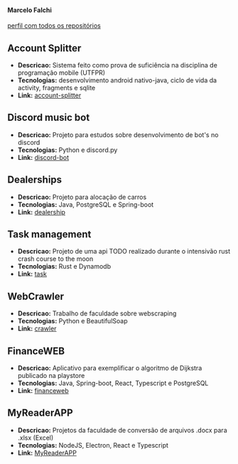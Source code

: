 #### Marcelo Falchi
[perfil com todos os repositórios](https://github.com/Falchizao?tab=repositories)

## Account Splitter
* **Descricao:** Sistema feito como prova de suficiência na disciplina de programação mobile (UTFPR)
* **Tecnologias:** desenvolvimento android nativo-java, ciclo de vida da activity, fragments e sqlite
* **Link:** [account-splitter](https://github.com/Falchizao/account-splitter)

## Discord music bot
* **Descricao:** Projeto para estudos sobre desenvolvimento de bot's no discord
* **Tecnologias:** Python e discord.py
* **Link:** [discord-bot](https://github.com/Falchizao/falchi-discord-music-bot)

## Dealerships
* **Descricao:** Projeto para alocação de carros
* **Tecnologias:** Java, PostgreSQL e Spring-boot
* **Link:** [dealership](https://github.com/Falchizao/dealership)

## Task management
* **Descricao:** Projeto de uma api TODO realizado durante o intensivão rust crash course to the moon
* **Tecnologias:** Rust e Dynamodb 
* **Link:** [task](https://github.com/Falchizao/task-management-webservice)

## WebCrawler
* **Descricao:** Trabalho de faculdade sobre webscraping
* **Tecnologias:** Python e BeautifulSoap
* **Link:** [crawler](https://github.com/Falchizao/webcrawler)


## FinanceWEB
* **Descricao:** Aplicativo para exemplificar o algoritmo de Dijkstra publicado na playstore
* **Tecnologias:** Java, Spring-boot, React, Typescript e PostgreSQL
* **Link:** [financeweb](https://github.com/Falchizao/financeweb)

## MyReaderAPP
* **Descricao:** Projetos da faculdade de conversão de arquivos .docx para .xlsx (Excel)
* **Tecnologias:** NodeJS, Electron, React e Typescript
* **Link:** [MyReaderAPP](https://github.com/Falchizao/my-reader-app)
